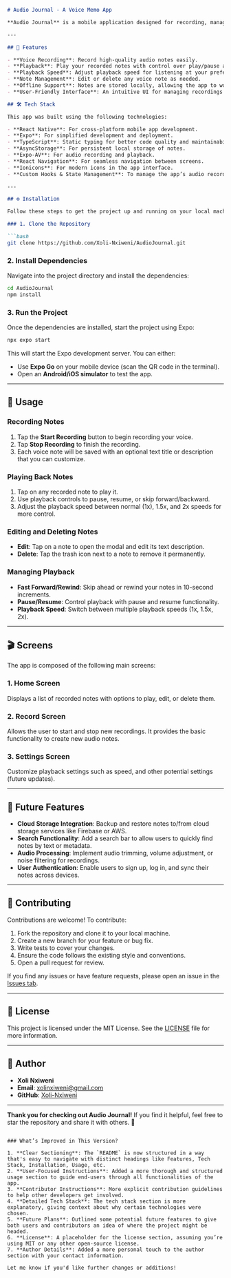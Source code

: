 
```markdown
# Audio Journal - A Voice Memo App

**Audio Journal** is a mobile application designed for recording, managing, and playing back audio notes. Built with React Native and Expo, this app provides a seamless experience for journaling and capturing ideas through voice recordings. It offers features for recording high-quality audio, editing text descriptions, managing notes, and controlling playback.

---

## 📱 Features

- **Voice Recording**: Record high-quality audio notes easily.
- **Playback**: Play your recorded notes with control over play/pause and skipping.
- **Playback Speed**: Adjust playback speed for listening at your preferred pace.
- **Note Management**: Edit or delete any voice note as needed.
- **Offline Support**: Notes are stored locally, allowing the app to work offline.
- **User-Friendly Interface**: An intuitive UI for managing recordings and text notes.

## 🛠 Tech Stack

This app was built using the following technologies:

- **React Native**: For cross-platform mobile app development.
- **Expo**: For simplified development and deployment.
- **TypeScript**: Static typing for better code quality and maintainability.
- **AsyncStorage**: For persistent local storage of notes.
- **Expo-AV**: For audio recording and playback.
- **React Navigation**: For seamless navigation between screens.
- **Ionicons**: For modern icons in the app interface.
- **Custom Hooks & State Management**: To manage the app’s audio recording and playback states.

---

## ⚙️ Installation

Follow these steps to get the project up and running on your local machine:

### 1. Clone the Repository

```bash
git clone https://github.com/Xoli-Nxiweni/AudioJournal.git
```

### 2. Install Dependencies

Navigate into the project directory and install the dependencies:

```bash
cd AudioJournal
npm install
```

### 3. Run the Project

Once the dependencies are installed, start the project using Expo:

```bash
npx expo start
```

This will start the Expo development server. You can either:

- Use **Expo Go** on your mobile device (scan the QR code in the terminal).
- Open an **Android/iOS simulator** to test the app.

---

## 📝 Usage

### Recording Notes

1. Tap the **Start Recording** button to begin recording your voice.
2. Tap **Stop Recording** to finish the recording.
3. Each voice note will be saved with an optional text title or description that you can customize.

### Playing Back Notes

1. Tap on any recorded note to play it.
2. Use playback controls to pause, resume, or skip forward/backward.
3. Adjust the playback speed between normal (1x), 1.5x, and 2x speeds for more control.

### Editing and Deleting Notes

- **Edit**: Tap on a note to open the modal and edit its text description.
- **Delete**: Tap the trash icon next to a note to remove it permanently.

### Managing Playback

- **Fast Forward/Rewind**: Skip ahead or rewind your notes in 10-second increments.
- **Pause/Resume**: Control playback with pause and resume functionality.
- **Playback Speed**: Switch between multiple playback speeds (1x, 1.5x, 2x).

---

## 🎬 Screens

The app is composed of the following main screens:

### 1. **Home Screen**
Displays a list of recorded notes with options to play, edit, or delete them.

### 2. **Record Screen**
Allows the user to start and stop new recordings. It provides the basic functionality to create new audio notes.

### 3. **Settings Screen**
Customize playback settings such as speed, and other potential settings (future updates).

---

## 🔮 Future Features

- **Cloud Storage Integration**: Backup and restore notes to/from cloud storage services like Firebase or AWS.
- **Search Functionality**: Add a search bar to allow users to quickly find notes by text or metadata.
- **Audio Processing**: Implement audio trimming, volume adjustment, or noise filtering for recordings.
- **User Authentication**: Enable users to sign up, log in, and sync their notes across devices.

---

## 🤝 Contributing

Contributions are welcome! To contribute:

1. Fork the repository and clone it to your local machine.
2. Create a new branch for your feature or bug fix.
3. Write tests to cover your changes.
4. Ensure the code follows the existing style and conventions.
5. Open a pull request for review.

If you find any issues or have feature requests, please open an issue in the [Issues tab](https://github.com/Xoli-Nxiweni/AudioJournal/issues).

---

## 📄 License

This project is licensed under the MIT License. See the [LICENSE](LICENSE) file for more information.

---

## 📧 Author

- **Xoli Nxiweni**  
- **Email**: [xolinxiweni@gmail.com](mailto:xolinxiweni@gmail.com)  
- **GitHub**: [Xoli-Nxiweni](https://github.com/Xoli-Nxiweni)

---

**Thank you for checking out Audio Journal!** If you find it helpful, feel free to star the repository and share it with others. 🌟
```

### What’s Improved in This Version?

1. **Clear Sectioning**: The `README` is now structured in a way that's easy to navigate with distinct headings like Features, Tech Stack, Installation, Usage, etc.
2. **User-Focused Instructions**: Added a more thorough and structured usage section to guide end-users through all functionalities of the app.
3. **Contributor Instructions**: More explicit contribution guidelines to help other developers get involved.
4. **Detailed Tech Stack**: The tech stack section is more explanatory, giving context about why certain technologies were chosen.
5. **Future Plans**: Outlined some potential future features to give both users and contributors an idea of where the project might be headed.
6. **License**: A placeholder for the license section, assuming you’re using MIT or any other open-source license.
7. **Author Details**: Added a more personal touch to the author section with your contact information.

Let me know if you'd like further changes or additions!